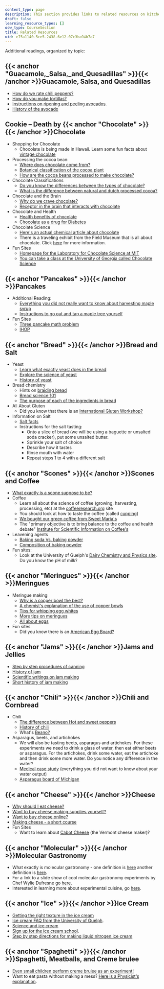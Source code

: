 ```yaml
---
content_type: page
description: This section provides links to related resources on kitchen chemistry.
draft: false
learning_resource_types: []
ocw_type: CourseSection
title: Related Resources
uid: e75a1140-5ce5-2438-6e12-07c3ba94b7a7
---
```

Additional readings, organized by topic:

## {{< anchor "Guacamole,_Salsa,_and_Quesadillas" >}}{{< /anchor >}}Guacamole, Salsa, and Quesadillas

- [How do we rate chili peppers?](https://en.wikipedia.org/wiki/Scoville_scale)
- [How do you make tortillas?](http://www.texascooking.com/features/sept98flourtortillas.htm)
- [Instructions on ripening and peeling avocados](https://loveonetoday.com/how-to/how-to-cut-slice-peel-pit-avocados/).
- [History of the avocado](https://www.avoseedo.com/a-brief-history-of-the-avocado/)

## Cookie – Death by {{< anchor "Chocolate" >}}{{< /anchor >}}Chocolate

- Shopping for Chocolate
    - Chocolate is being made in Hawaii. Learn some fun facts about [vintage chocolate](https://cocoarunners.com/chocopedia/vintage-chocolate/)
- Processing the cocoa bean
    - [Where does chocolate come from?](http://www.exploratorium.edu/exploring/exploring_chocolate/choc_2.html)
    - [Botanical classification of the cocoa plant](http://www.xocoatl.org/science.htm)
    - [How are the cocoa beans processed to make chocolate?](http://www.foodsci.uoguelph.ca/deicon/chocolate.gif)
- Chocolate Classifications
    - [Do you know the differences between the types of chocolate?](https://www.lakechamplainchocolates.com/types-of-chocolate/)
    - [What is the difference between natural and dutch processed cocoa?](http://www.joyofbaking.com/cocoa.html)
- Chocolate and the Brain
    - [Why do we crave chocolate?](http://www.exploratorium.edu/exploring/exploring_chocolate/choc_8.html)
    - [Receptor in the brain that interacts with chocolate](http://antoine.frostburg.edu/chem/senese/101/features/anandamide.shtml)
- Chocolate and Health
    - [Health benefits of chocolate](http://www.exploratorium.edu/exploring/exploring_chocolate/choc_7.html)
    - [Chocolate as a drug for Diabetes](https://www.diabetesselfmanagement.com/blog/chocolate-as-diabetes-medicine/#:~:text=A%20meta%2Danalysis%20of%20seven,consumption%E2%80%9D%20according%20to%20ABC%20News.)
- Chocolate Science
    - [Here's an actual chemical article about chocolate](http://pubs.acs.org/cen/whatstuff/stuff/7849sci5.html)
    - There is a traveling exhibit from the Field Museum that is all about chocolate. Click [here](http://archive.fieldmuseum.org/chocolate/about.html) for more information.
- Fun Sites
    - [Homepage for the Laboratory for Chocolate Science at MIT](http://web.mit.edu/chocolatiers/www/)
    - [You can take a class at the University of Georgia called Chocolate Science](https://news.uga.edu/chocolate-science/)

## {{< anchor "Pancakes" >}}{{< /anchor >}}Pancakes

- Additional Reading:
    - [Everything you did not really want to know about harvesting maple syrup](http://www.cookingforengineers.com/article/16/Maple-Syrup-Grades)
    - [Instructions to go out and tap a maple tree yourself](http://www.tapmytrees.com/)
- Fun Sites
    - [Three pancake math problem](http://www.cut-the-knot.org/pancakes.shtml)
    - [IHOP](http://www.ihop.com/)

## {{< anchor "Bread" >}}{{< /anchor >}}Bread and Salt

- Yeast
    - [Learn what exactly yeast does in the bread](http://web.archive.org/web/20080501001741/http://www.bluechipgroup.net/YeastBreadBakingTip.html) 
    - [Explore the science of yeast](http://www.exploreyeast.com/)
    - [History of yeast](http://www.dakotayeast.com/yeast_history.html)
- Bread chemistry
    - Hints on [braiding bread](http://www.goodcooking.com/braid.htm)
    - [Bread science 101](http://www.exploratorium.edu/cooking/bread/bread_science.html)
    - [The purpose of each of the ingredients in bread](http://www.breadworld.com/BakingIngredients.aspx)
- All About Gluten
    - Did you know that there is an [International Gluten Workshop?](http://cereals2018.cimmyt.org/13th-international-gluten-workshop/)
- Information on Salt
    - [Salt facts](http://www.cooksrecipes.com/tips/salt.html)
    - Instructions for the salt tasting:
        - Onto a slice of bread (we will be using a baguette or unsalted soda cracker), put some unsalted butter.
        - Sprinkle your salt of choice
        - Describe how it tastes
        - Rinse mouth with water
        - Repeat steps 1 to 4 with a different salt

## {{< anchor "Scones" >}}{{< /anchor >}}Scones and Coffee

- [What exactly is a scone suppose to be?](http://chefdonmessina.blogspot.in/2010/02/just-what-exactly-is-scone.html)
- Coffee
    - Learn all about the science of coffee (growing, harvesting, processing, etc) at the [coffeeresearch.org](http://www.coffeeresearch.org/) site
    - You should look at how to taste the coffee (called [cupping](http://www.coffeeresearch.org/coffee/cupping.htm))
    - [We bought our green coffee from Sweet Maria's](http://www.sweetmarias.com/)
    - The "primary objective is to bring balance to the coffee and health debate" [Institute for Scientific Information on Coffee's](http://www.coffeeandhealth.org/about-us/)
- Leavening agents
    - [Baking soda Vs. baking powder](http://users.rcn.com/sue.interport/food/bakgsoda.html)
    - [Composition of baking powder](http://www.howstuffworks.com/baking-powder.htm)
- Fun sites:
    - Look at the University of Guelph's [Dairy Chemistry and Physics site](http://www.foodsci.uoguelph.ca/dairyedu/intro.html). Do you know the pH of milk?

## {{< anchor "Meringues" >}}{{< /anchor >}}Meringues

- Meringue making
    - [Why is a copper bowl the best?](http://www.abc.net.au/science/articles/2001/09/06/355781.htm?site=science/greatmomentsinscience)
    - [A chemist's explanation of the use of copper bowls](http://chemistry.about.com/od/howthingsworkfaqs/f/copperbowl.htm)
    - [Tips for whipping egg whites](http://www.ochef.com/223.htm)
    - [More tips on meringues](http://www.funandfoodcafe.com/2008/08/recipe-meringue-baking-perfect-tips.html)
    - [All about eggs](http://www.healthxchange.com.sg/healthyliving/DietandNutrition/Pages/All-About-Eggs.aspx)
- Fun sites
    - Did you know there is an [American Egg Board?](https://www.incredibleegg.org/)

## {{< anchor "Jams" >}}{{< /anchor >}}Jams and Jellies

- [Step by step procedures of canning](https://www.midwestliving.com/food/step-by-step-guide-to-canning/)
- [History of jam](https://outonalimbonline.com/)
- [Scientific writings on jam making](http://www.exploratorium.edu/cooking/icooks/article_6-03.html)
- [Short history of jam making](https://www.chenabgourmet.com/the-sweet-history-of-jams-from-ancient-greece-to-modern-times/#:~:text=Jams%20have%20their%20origins%20in,and%20berries%20for%20winter%20use.)

## {{< anchor "Chili" >}}{{< /anchor >}}Chili and Cornbread

- Chili
    - [The difference between Hot and sweet peppers](https://laidbackgardener.wordpress.com/tag/difference-between-sweet-and-hot-peppers/)
    - [History of chili](http://whatscookingamerica.net/History/Chili/ChiliHistory.htm)
    - What's [Beano?](http://www.beanogas.com/)
- Asparagus, beets, and artichokes
    - We will also be tasting beets, asparagus and artichokes. For these experiments we need to drink a glass of water, then eat either beets or asparagus. For the artichokes, drink some water, eat the artichoke and then drink some more water. Do you notice any difference in the water?
    - [Medical case study](https://pubmed.ncbi.nlm.nih.gov/11892615/) (everything you did not want to know about your water output)
    - [Asparagus board of Michigan](http://www.asparagus.org/)

## {{< anchor "Cheese" >}}{{< /anchor >}}Cheese

- [Why should I eat cheese?](http://www.nationaldairycouncil.org/healthandwellness/Pages/HealthandWellnessHome.aspx)
- [Want to buy cheese making supplies yourself?](http://www.cheesemaking.com/)
- [Want to buy cheese online?](http://www.cheesesupply.com.ipaddress.com/)
- [Making cheese - a short course](https://fankhauserblog.wordpress.com/)
- Fun Sites
    - Want to learn about [Cabot Cheese](http://www.cabotcheese.coop/) (the Vermont cheese maker)?

## {{< anchor "Molecular" >}}{{< /anchor >}}Molecular Gastronomy

- What exactly is molecular gastronomy - one definition is [here](https://www.sciencedirect.com/topics/agricultural-and-biological-sciences/molecular-gastronomy#:~:text=Molecular%20gastronomy%2C%20or%20progressive%20cuisine,and%20physical%20processes%20of%20cooking.) another definition is [here](http://en.wikipedia.org/wiki/Molecular_gastronomy).
- For a link to a slide show of cool molecular gastronomy experiments by Chef Wylie Dufresne go [here](http://www.nytimes.com/slideshow/2007/11/05/science/20071106_FOOD_SLIDESHOW_index.html?ex=1195016400&en=6b92d76859790553&ei=5070&emc=eta3).
- Interested in learning more about experimental cuisine, go [here](http://experimentalcuisine.googlepages.com/).

## {{< anchor "Ice" >}}{{< /anchor >}}Ice Cream

- [Getting the right texture in the ice cream](http://www.foodsci.uoguelph.ca/dairyedu/icstructure.html)
- [Ice cream FAQ from the University of Guelph](http://www.foodsci.uoguelph.ca/dairyedu/icecream.html).
- [Science and ice cream](http://www.foodsci.uoguelph.ca/dairyedu/findsci.html)
- [Sign up for the ice cream school](http://www.foodsci.uoguelph.ca/dairyedu/iccourse.html).
- [Step by step directions for making liquid nitrogen ice cream](https://www.stevespanglerscience.com/lab/experiments/liquid-nitrogen-ice-cream/)

## {{< anchor "Spaghetti" >}}{{< /anchor >}}Spaghetti, Meatballs, and Creme brulee

- [Even small children perform creme brulee as an experiment!](http://old.post-gazette.com/food/20001116fuller5.asp)
- Want to eat pasta without making a mess? [Here is a Physicist's explanation](http://findarticles.com/p/articles/mi_m1590/is_4_58/ai_79967167/).